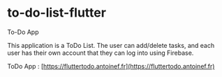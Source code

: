 # to-do-list-flutter

To-Do App

This application is a ToDo List. The user can add/delete tasks, and each user has their own account that they can log into using Firebase.

ToDo App : [https://fluttertodo.antoinef.fr](https://fluttertodo.antoinef.fr)
